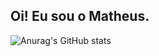 ## Oi! Eu sou o Matheus.

![Anurag's GitHub stats](https://github-readme-stats.vercel.app/api?username=matheusdorosario&show_icons=true&theme=dark)

